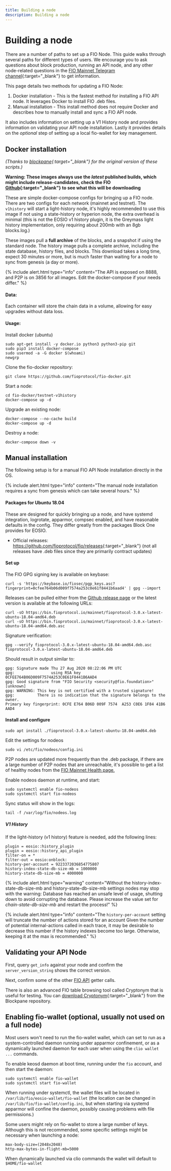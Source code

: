 ```yaml
---
title: Building a node
description: Building a node
---
```

# Building a node

There are a number of paths to set up a FIO Node. This guide walks through several paths for different types of users. We encourage you to ask questions about block production, running an API node, and any other node-related questions in the [FIO Mainnet Telegram channel](https://t.me/fiomainnet){:target="_blank"} to get information.

This page details two methods for updating a FIO Node:
1. Docker installation - This is the fastest method for installing a FIO API node. It leverages Docker to install FIO .deb files.
2. Manual installation - This install method does not require Docker and describes how to manually install and sync a FIO API node.

It also includes information on setting up a V1 History node and provides information on validating your API node installation. Lastly it provides details on the *optional* step of setting up a local fio-wallet for key management.

## Docker installation

*(Thanks to [blockpane](https://github.com/blockpane){:target="_blank"} for the original version of these scripts.)*

**Warning: These images always use the _latest_ published builds, which might include release-candidates, 
check the FIO [Github](https://github.com/fioprotocol/fio/releases){:target="_blank"} to see what this will be downloading**

These are simple docker-compose configs for bringing up a FIO node. There are two configs for each network
(mainnet and testnet). The `v1history` will start a light-history node, it's highly recommended to use this
image if not using a state-history or hyperion node, the extra overhead is minimal (this is not the EOSIO
v1 history plugin, it is the Greymass light history implementation, only requiring about 200mb with an 8gb
blocks.log.)

These images pull a **full archive** of the blocks, and a snapshot if using the standard node. The history image
pulls a complete archive, including the state database, history files, and blocks. This download takes a long
time, expect 30 minutes or more, but is much faster than waiting for a node to sync from genesis (a day or more).

{% include alert.html type="info" content="The API is exposed on 8888, and P2P is on 3856 for all images. Edit the docker-compose if your needs differ." %}

#### Data:

Each container will store the chain data in a volume, allowing for easy upgrades without data loss.

#### Usage:

Install docker (ubuntu)

```
sudo apt-get install -y docker.io python3 python3-pip git
sudo pip3 install docker-compose
sudo usermod -a -G docker $(whoami)
newgrp
```

Clone the fio-docker repository:

```
git clone https://github.com/fioprotocol/fio-docker.git
```

Start a node:

```
cd fio-docker/testnet-v1history
docker-compose up -d
```

Upgrade an existing node:

```
docker-compose --no-cache build
docker-compose up -d
```

Destroy a node:

```
docker-compose down -v
```

## Manual installation

The following setup is for a manual FIO API Node installation directly in the OS. 

{% include alert.html type="info" content="The manual node installation requires a sync from genesis which can take several hours." %}

#### Packages for Ubuntu 18.04

These are designed for quickly bringing up a node, and have systemd integration, logrotate, apparmor, compsec enabled, and have reasonable defaults in the config. They differ greatly from the packages Block One provides for EOSIO. 

* Official releases: <https://github.com/fioprotocol/fio/releases>{:target="_blank"} (not all releases have .deb files since they are primarily contract updates)

#### Set up

The FIO GPG signing key is available on keybase:

```shell
curl -s 'https://keybase.io/fiosec/pgp_keys.asc?fingerprint=0cfee764b06d009f7574a253c0e61f8441b6aad4' | gpg --import

```

Releases can be pulled either from the [Github release page](https://github.com/fioprotocol/fio/releases) or the latest version is available at the following URLs:

```shell
curl -sO https://bin.fioprotocol.io/mainnet/fioprotocol-3.0.x-latest-ubuntu-18.04-amd64.deb
curl -sO https://bin.fioprotocol.io/mainnet/fioprotocol-3.0.x-latest-ubuntu-18.04-amd64.deb.asc
```

 Signature verification:

```shell
gpg --verify fioprotocol-3.0.x-latest-ubuntu-18.04-amd64.deb.asc fioprotocol-3.0.x-latest-ubuntu-18.04-amd64.deb

```

Should result in output similar to:

```shell
gpg: Signature made Thu 27 Aug 2020 08:22:06 PM UTC
gpg:                using RSA key 0CFEE764B06D009F7574A253C0E61F8441B6AAD4
gpg: Good signature from "FIO Security <security@fio.foundation>" [unknown]
gpg: WARNING: This key is not certified with a trusted signature!
gpg:          There is no indication that the signature belongs to the owner.
Primary key fingerprint: 0CFE E764 B06D 009F 7574  A253 C0E6 1F84 41B6 AAD4
```

#### Install and configure

```shell
sudo apt install ./fioprotocol-3.0.x-latest-ubuntu-18.04-amd64.deb
```

Edit the settings for nodeos

```shell
sudo vi /etc/fio/nodeos/config.ini
```

P2P nodes are updated more frequently than the .deb package, if there are a large number of P2P nodes that are unreachable, it's possible to get a list of healthy nodes from the [FIO Mainnet Health page.](https://health.fioprotocol.io/)

Enable nodeos daemon at runtime, and start:

```shell
sudo systemctl enable fio-nodeos
sudo systemctl start fio-nodeos
```

Sync status will show in the logs:

```shell
tail -f /var/log/fio/nodeos.log
```

##### V1 History 

If the light-history (v1 history) feature is needed, add the following lines:

```
plugin = eosio::history_plugin
plugin = eosio::history_api_plugin
filter-on = *
filter-out = eosio:onblock:
history-per-account = 9223372036854775807
history-index-state-db-size-mb = 1000000
history-state-db-size-mb = 4000000
```

{% include alert.html type="warning" content="Without the history-index-state-db-size-mb and history-state-db-size-mb settings nodes may stop with the warning: Database has reached an unsafe level of usage, shutting down to avoid corrupting the database. Please increase the value set for *chain-state-db-size-mb* and restart the process!" %}

{% include alert.html type="info" content="The `history-per-account` setting will truncate the number of actions stored for an account Given the number of potential internal-actions called in each trace, it may be desirable to decrease this number if the history indexes become too large. Otherwise, keeping it at the max is recommended." %}

## Validating your API Node

First, query `get_info` against your node and confirm the `server_version_string` shows the correct version.

Next, confirm some of the other [FIO API]({{site.baseurl}}/pages/api/fio-api/#tag--Getters) getter calls.

There is also an advanced FIO table browsing tool called Cryptonym that is useful for testing. You can [download Cryptonym](https://github.com/blockpane/cryptonym){:target="_blank"} from the Blockpane repository.


## Enabling fio-wallet (optional, usually not used on a full node)

Most users won't need to run the fio-wallet wallet, which can set to run as a system-controlled daemon running under apparmor confinement, or as a dynamically launched daemon for each user when using the `clio wallet ...` commands.

To enable keosd daemon at boot time, running under the `fio` account, and then start the daemon:

```shell
sudo systemctl enable fio-wallet
sudo systemctl start fio-wallet
```

When running under systemctl, the wallet files will be located in `/var/lib/fio/eosio-wallet/fio-wallet` (the location can be changed in `/var/lib/fio/fio-wallet/config.ini`, but when starting via systemd apparmor will confine the daemon, possibly causing problems with file permissions.)

Some users might rely on fio-wallet to store a large number of keys. Although this is not recommended, some specific settings might be necessary when launching a node: 

```shell
max-body-size=(2048x2048)
http-max-bytes-in-flight-mb=5000
```

When dynamically launched via clio commands the wallet will default to `$HOME/fio-wallet`


